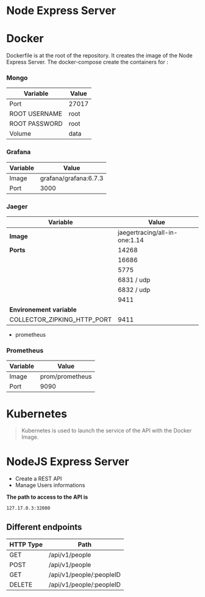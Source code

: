# Node Express Server

# Docker

Dockerfile is at the root of the repository. It creates the image of the Node Express Server.
The docker-compose create the containers for :

### Mongo

| Variable      | Value |
| ------------- | ----- |
| Port          | 27017 |
| ROOT USERNAME | root  |
| ROOT PASSWORD | root  |
| Volume        | data  |

### Grafana

| Variable | Value                 |
| -------- | --------------------- |
| Image    | grafana/grafana:6.7.3 |
| Port     | 3000                  |

### Jaeger

| Variable                    | Value                         |
| --------------------------- | ----------------------------- |
| **Image**                   | jaegertracing/all-in-one:1.14 |
| **Ports**                   | 14268                         |
|                             | 16686                         |
|                             | 5775                          |
|                             | 6831 / udp                    |
|                             | 6832 / udp                    |
|                             | 9411                          |
| **Environement variable**   |                               |
| COLLECTOR_ZIPKING_HTTP_PORT | 9411                          |

- prometheus

### Prometheus

| Variable | Value           |
| -------- | --------------- |
| Image    | prom/prometheus |
| Port     | 9090            |

# Kubernetes

> Kubernetes is used to launch the service of the API with the Docker Image.

# NodeJS Express Server

- Create a REST API
- Manage Users informations

**The path to access to the API is**

```sh
127.17.0.3:32000
```

## Different endpoints

| HTTP Type | Path                     |
| --------- | ------------------------ |
| GET       | /api/v1/people           |
| POST      | /api/v1/people           |
| GET       | /api/v1/people/:peopleID |
| DELETE    | /api/v1/people/:peopleID |
